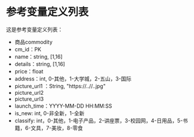 # 参考变量定义列表

这是参考变量定义列表：

- 商品commodity
- cm_id：PK
- name：string, [1,16]
- details：string, [1,16]
- price：float
- address：int, 0-其他，1-大学城，2-五山，3-国际
- picture_url1 ：String, "https://..//..jpg"
- picture_url2
- picture_url3
- launch_time：YYYY-MM-DD HH:MM:SS
- is_new: int, 0-非全新，1-全新
- classify: int，0-其他，1-电子产品，2-讲座票，3-校园网，4-日用品，5-书籍，6-文具，7-美妆，8-零食

